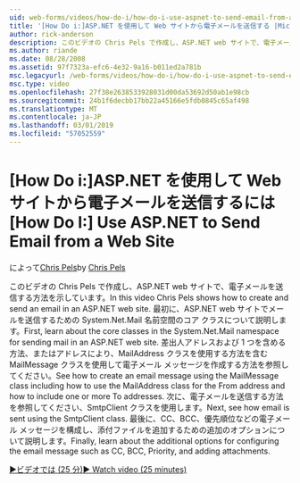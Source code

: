 ```yaml
---
uid: web-forms/videos/how-do-i/how-do-i-use-aspnet-to-send-email-from-a-web-site
title: '[How Do i:]ASP.NET を使用して Web サイトから電子メールを送信する |Microsoft Docs'
author: rick-anderson
description: このビデオの Chris Pels で作成し、ASP.NET web サイトで、電子メールを送信する方法を示しています。 まず、System.Net.Mail 名前空間の f# のコア クラスについて説明してください.
ms.author: riande
ms.date: 08/28/2008
ms.assetid: 97f7323a-efc6-4e32-9a16-b011ed2a781b
msc.legacyurl: /web-forms/videos/how-do-i/how-do-i-use-aspnet-to-send-email-from-a-web-site
msc.type: video
ms.openlocfilehash: 27f38e2638533928031d00da53692d50ab1e98cb
ms.sourcegitcommit: 24b1f6decbb17bb22a45166e5fdb0845c65af498
ms.translationtype: MT
ms.contentlocale: ja-JP
ms.lasthandoff: 03/01/2019
ms.locfileid: "57052559"
---
```

<a name="how-do-i-use-aspnet-to-send-email-from-a-web-site"></a><span data-ttu-id="94885-104">[How Do i:]ASP.NET を使用して Web サイトから電子メールを送信するには</span><span class="sxs-lookup"><span data-stu-id="94885-104">[How Do I:] Use ASP.NET to Send Email from a Web Site</span></span>
====================
<span data-ttu-id="94885-105">によって[Chris Pels](https://twitter.com/chrispels)</span><span class="sxs-lookup"><span data-stu-id="94885-105">by [Chris Pels](https://twitter.com/chrispels)</span></span>

<span data-ttu-id="94885-106">このビデオの Chris Pels で作成し、ASP.NET web サイトで、電子メールを送信する方法を示しています。</span><span class="sxs-lookup"><span data-stu-id="94885-106">In this video Chris Pels shows how to create and send an email in an ASP.NET web site.</span></span> <span data-ttu-id="94885-107">最初に、ASP.NET web サイトでメールを送信するための System.Net.Mail 名前空間のコア クラスについて説明します。</span><span class="sxs-lookup"><span data-stu-id="94885-107">First, learn about the core classes in the System.Net.Mail namespace for sending mail in an ASP.NET web site.</span></span> <span data-ttu-id="94885-108">差出人アドレスおよび 1 つを含める方法、またはアドレスにより、MailAddress クラスを使用する方法を含む MailMessage クラスを使用して電子メール メッセージを作成する方法を参照してください。</span><span class="sxs-lookup"><span data-stu-id="94885-108">See how to create an email message using the MailMessage class including how to use the MailAddress class for the From address and how to include one or more To addresses.</span></span> <span data-ttu-id="94885-109">次に、電子メールを送信する方法を参照してください、SmtpClient クラスを使用します。</span><span class="sxs-lookup"><span data-stu-id="94885-109">Next, see how email is sent using the SmtpClient class.</span></span> <span data-ttu-id="94885-110">最後に、CC、BCC、優先順位などの電子メール メッセージを構成し、添付ファイルを追加するための追加のオプションについて説明します。</span><span class="sxs-lookup"><span data-stu-id="94885-110">Finally, learn about the additional options for configuring the email message such as CC, BCC, Priority, and adding attachments.</span></span>

[<span data-ttu-id="94885-111">&#9654;ビデオでは (25 分)</span><span class="sxs-lookup"><span data-stu-id="94885-111">&#9654; Watch video (25 minutes)</span></span>](https://channel9.msdn.com/Blogs/ASP-NET-Site-Videos/how-do-i-use-aspnet-to-send-email-from-a-web-site)
